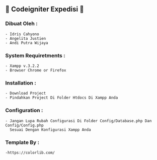 ## :beginner: Codeigniter Expedisi :beginner:

### Dibuat Oleh	: 	
	- Idris Cahyono
	- Angelita Justien
	- Andi Putra Wijaya
		
### System Requiretments :
	- Xampp v.3.2.2
	- Browser Chrome or Firefox

### Installation :
	- Download Project
	- Pindahkan Project Di Folder Htdocs Di Xampp Anda
	
### Configuration :
	- Jangan Lupa Rubah Configurasi Di Folder Config/Database.php Dan Config/Config.php
	  Sesuai Dengan Konfigurasi Xampp Anda

### Template By	: 
	-https://colorlib.com/
